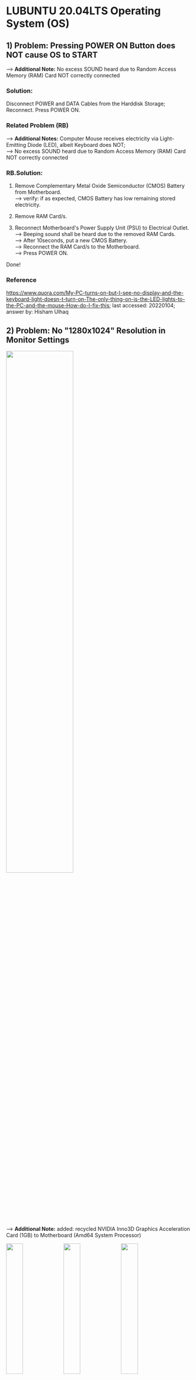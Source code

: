 # LUBUNTU 20.04LTS Operating System (OS)
## 1) Problem: Pressing POWER ON Button does NOT cause OS to START
--> <b>Additional Note:</b> No excess SOUND heard due to Random Access Memory (RAM) Card NOT correctly connected<br/> 

### Solution: 
Disconnect POWER and DATA Cables from the Harddisk Storage; Reconnect. Press POWER ON.

### Related Problem (RB)

--> <b>Additional Notes:</b> Computer Mouse receives electricity via Light-Emitting Diode (LED), albeit Keyboard does NOT;<br/> 
--> No excess SOUND heard due to Random Access Memory (RAM) Card NOT correctly connected

### RB.Solution:

1) Remove Complementary Metal Oxide Semiconductor (CMOS) Battery from Motherboard. <br/>
--> verify: if as expected, CMOS Battery has low remaining stored electricity. 

2) Remove RAM Card/s.

3) Reconnect Motherboard's Power Supply Unit (PSU) to Electrical Outlet.<br/>
--> Beeping sound shall be heard due to the removed RAM Cards.<br/>
--> After 10seconds, put a new CMOS Battery.<br/>
--> Reconnect the RAM Card/s to the Motherboard.<br/>
--> Press POWER ON. 

Done!

### Reference

https://www.quora.com/My-PC-turns-on-but-I-see-no-display-and-the-keyboard-light-doesn-t-turn-on-The-only-thing-on-is-the-LED-lights-to-the-PC-and-the-mouse-How-do-I-fix-this; last accessed: 20220104;
answer by: Hisham Ulhaq


## 2) Problem: No "1280x1024" Resolution in Monitor Settings

<img src="https://github.com/usbong/ITAMS/blob/main/Notes/res/computerMonitorResolution1280x1024Notification20220710T1257.jpg" width="60%">

--> <b>Additional Note:</b> added: recycled NVIDIA Inno3D Graphics Acceleration Card (1GB) to Motherboard (Amd64 System Processor)

<img src="https://github.com/usbong/ITAMS/blob/main/Notes/res/am64CPUMotherboard20220710T1332.jpg" width="30%">

<img src="https://github.com/usbong/ITAMS/blob/main/Notes/res/NVIDAInno3DAcceCard20220710T1333.jpg" width="30%">

<img src="https://github.com/usbong/ITAMS/blob/main/Notes/res/NVIDAInno3DAcceCardInsertedToMotherboard20220710T1337.jpg" width="30%">


### Solution (Part 1): 

#### Step 1.1: Execute the following COMMANDS in Terminal Window
COMMAND#1:<br/> 
<b>xrandr --newmode "1280x1024_60.00"  109.00 1280 1368 1496 1712  1024 1027 1034 1063 -hsync +vsync</b> <br/>
<br/>
COMMAND#2: <b>xrandr --addmode VGA-1 1280x1024_60.00 </b><br/> 
<br/>
COMMAND#3: <b>xrandr --output VGA-1 --mode 1280x1024_60.00 </b><br/> 
<br/>
COMMAND#4: <b>sudo featherpad /usr/share/X11/xorg.conf.d/10-monitor.conf</b><br/> 

#### Step 1.2: <b>Copy-paste the following; SAVE file</b>

> Section "Monitor"<br/> 
> Identifier "Monitor0"<br/> 
>  Modeline "1280x1024_60.00"  109.00  1280 1368 1496 1712  1024 1027 1034 1063 -hsync +vsync<br/> 
> EndSection<br/> 
> Section "Screen"<br/> 
>  Identifier "Screen0"<br/> 
>  Device "VGA1"<br/> 
>  Monitor "Monitor0"<br/> 
>  DefaultDepth 24<br/> 
>  SubSection "Display"<br/> 
>    Depth 24<br/> 
>    Modes "1280x1024_60.00" "1024x768" "800x600"<br/> 
>  EndSubSection<br/> 
> EndSection

#### Step 3: <b>Reboot Operating System</b>

<img src="https://github.com/usbong/ITAMS/blob/main/Notes/res/computerMonitorResolutionSettingInLinuxUbuntuSoftwareOK20220710T1354.jpg" width="60%">

DONE!

### References
1) https://askubuntu.com/questions/235207/max-resolution-available-is-1024x768-while-i-should-expect-1280x1024; last accessed: 20220710<br/>
--> answer by: gertvdijk, 20130103T0957<br/>
--> edited by: CommunityBot, 20170413T1223<br/>

2) https://askubuntu.com/questions/316221/resolution-hd-1920x1280-with-intel-graphics-in-ubuntu-12-04-lts; last accessed: 20220710<br/>
--> answer by: Lisa, 20140304T1224<br/>
--> edited by: David Edwards, 20140304T1310<br/>

### Solution (Part 2): 

<b>SPEC:</b> NVIDIA Inno3D Graphics Acceleration Card (1GB): GeForce  210

#### Objective
Install NVIDIA Card Machine Driver<br/>
<br/>
where: Driver : Software (set of computer instructions classified to be with 人工知能 (AI; Artificial Intelligence));<br/>
where: AI :  may Taong Pinabilis ang Kaalaman at Kakayahan

#### Step 2.1: Execute the following COMMANDS in Terminal Window

> sudo add-apt-repository ppa:kelebek333/nvidia-legacy<br/>
> sudo apt-get update<br/>
> sudo apt install nvidia-340 xorg-modulepath-fix 

### Reference
1) https://askubuntu.com/questions/1365396/ubuntu-21-04-no-proprietary-nvidia-driver-for-geforce-210-graphics-card; last accessed: 20220717<br/>
--> answer by: N0rbert, 20210923T1837



## 3) Problem: No Japanese Language (日本語) Input

### Solution:

#### Part3.1) Execute the following COMMANDS in Terminal Window:<br/>

<b>
sudo apt-get install gnome-control-center <br/>

sudo gnome-control-center region
</b> 

#### Part3.2) Region & Language -> Managed Installed Languages<br/>

<img src="https://github.com/usbong/ITAMS/blob/main/Notes/res/lubuntu20Dot04JapaneseLanguageSupportV20230104T0951.jpg" width="60%"><br/>

--> Step1) Install/Remove Languages -> Japanese<br/>
--> Step2) Keyboard input method system: `fcitx`<br/>
--> Step3) Close<br/>

--> Step4) Input Sources -> + -> Add -> Japanese<br/>
--> Step5) Close via "X" Mark<br/>
<br/>
--> Step6) Logout -> Login<br/>

#### Part3.3) Click KEYBOARD icon @BOTTOM-RIGHT of screen to change it into GEAR icon;<br/>
--> notes: OUTPUT is equal with CTRL + SPACEBAR INPUT COMMAND<br/>

よくできました。

--> reminder: KEYBOARD icon causes INPUT to be the default, e.g. Filipino 

DONE!

### References
1) https://askubuntu.com/questions/1266905/why-is-region-and-language-missing-from-the-gnome-control-center; last accessed: 20230103<br/>
--> answer by: rubicks, 20200813T2035<br/>
--> question by: rubicks, 20200813T1537<br/>

2) https://askubuntu.com/questions/316221/resolution-hd-1920x1280-with-intel-graphics-in-ubuntu-12-04-lts; last accessed: 20230103


